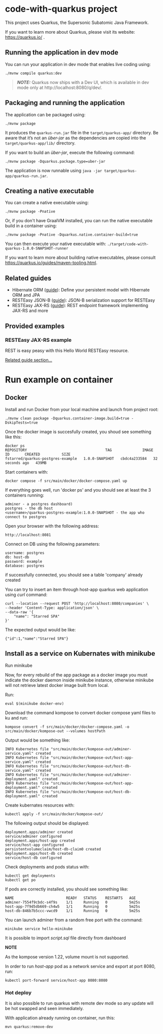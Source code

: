 # code-with-quarkus project

This project uses Quarkus, the Supersonic Subatomic Java Framework.

If you want to learn more about Quarkus, please visit its website: https://quarkus.io/ .

## Running the application in dev mode

You can run your application in dev mode that enables live coding using:
```shell script
./mvnw compile quarkus:dev
```

> **_NOTE:_**  Quarkus now ships with a Dev UI, which is available in dev mode only at http://localhost:8080/q/dev/.

## Packaging and running the application

The application can be packaged using:
```shell script
./mvnw package
```
It produces the `quarkus-run.jar` file in the `target/quarkus-app/` directory.
Be aware that it’s not an _über-jar_ as the dependencies are copied into the `target/quarkus-app/lib/` directory.

If you want to build an _über-jar_, execute the following command:
```shell script
./mvnw package -Dquarkus.package.type=uber-jar
```

The application is now runnable using `java -jar target/quarkus-app/quarkus-run.jar`.

## Creating a native executable

You can create a native executable using: 
```shell script
./mvnw package -Pnative
```

Or, if you don't have GraalVM installed, you can run the native executable build in a container using: 
```shell script
./mvnw package -Pnative -Dquarkus.native.container-build=true
```

You can then execute your native executable with: `./target/code-with-quarkus-1.0.0-SNAPSHOT-runner`

If you want to learn more about building native executables, please consult https://quarkus.io/guides/maven-tooling.html.

## Related guides

- Hibernate ORM ([guide](https://quarkus.io/guides/hibernate-orm)): Define your persistent model with Hibernate ORM and JPA
- RESTEasy JSON-B ([guide](https://quarkus.io/guides/rest-json)): JSON-B serialization support for RESTEasy
- RESTEasy JAX-RS ([guide](https://quarkus.io/guides/rest-json)): REST endpoint framework implementing JAX-RS and more

## Provided examples

### RESTEasy JAX-RS example

REST is easy peasy with this Hello World RESTEasy resource.

[Related guide section...](https://quarkus.io/guides/getting-started#the-jax-rs-resources)

# Run example on container

## Docker

Install and run Docker from your local machine and launch from project root:

```shell script
./mvnw clean package -Dquarkus.container-image.build=true -DskipTests=true
```

Once the docker image is succesfully created, you shoud see something like this: 

```shell script
docker ps
REPOSITORY                                    TAG              IMAGE ID       CREATED          SIZE
fstarred/quarkus-postgres-example   1.0.0-SNAPSHOT   cbdc4a233584   32 seconds ago   439MB
```

Start containers with:

```shell script
docker compose -f src/main/docker/docker-compose.yaml up
```

If everything goes well, run 'docker ps' and you should see at least the 3 containers running:

```
adminer - a postgres dashboard)
postgres - the db host
<username>/quarkus-postgres-example:1.0.0-SNAPSHOT - the app who connect to postgres 
```

Open your browser with the following address:

```
http://localhost:8081
```

Connect on DB using the following parameters:

```
username: postgres
db: host-db
password: example
database: postgres
```

if successfully connected, you should see a table 'company' already created

You can try to insert an item through host-app quarkus web application using *curl* command:

```shell script
curl --location --request POST 'http://localhost:8080/companies' \
--header 'Content-Type: application/json' \
--data-raw '{
    "name": "Starred SPA"
}'
```

The expected output would be like:

```
{"id":1,"name":"Starred SPA"}
```

## Install as a service on Kubernates with minikube

Run minikube

Now, for every rebuild of the app package as a docker image you must indicate the docker daemon inside minikube instance, otherwise minikube will not retrieve latest docker image built from local.


Run:

```shell script
eval $(minikube docker-env)
```

Download the command kompose to convert docker compose yaml files to ku and run:

```shell script
kompose convert -f src/main/docker/docker-compose.yaml -o src/main/docker/kompose-out --volumes hostPath
```

Output would be something like:

```
INFO Kubernetes file "src/main/docker/kompose-out/adminer-service.yaml" created
INFO Kubernetes file "src/main/docker/kompose-out/host-app-service.yaml" created
INFO Kubernetes file "src/main/docker/kompose-out/host-db-service.yaml" created
INFO Kubernetes file "src/main/docker/kompose-out/adminer-deployment.yaml" created
INFO Kubernetes file "src/main/docker/kompose-out/host-app-deployment.yaml" created
INFO Kubernetes file "src/main/docker/kompose-out/host-db-deployment.yaml" created 
```

Create kubernates resources with:

```shell script
kubectl apply -f src/main/docker/kompose-out/
```

The following output should be displayed:

```
deployment.apps/adminer created
service/adminer configured
deployment.apps/host-app created
service/host-app configured
persistentvolumeclaim/host-db-claim0 created
deployment.apps/host-db created
service/host-db configured
```

Check deployments and pods status with:

```shell script
kubectl get deployments
kubectl get po
```

If pods are correctly installed, you should see something like:


```
NAME                        READY   STATUS    RESTARTS   AGE
adminer-7554f9cbdc-s4f9s    1/1     Running   0          5m25s
host-app-7f9d5db669-ch4w5   1/1     Running   0          5m25s
host-db-846b7b5ccc-vwcd9    1/1     Running   0          5m25s
```

You can launch adminer from a random free port with the command:

```shell script
minikube service hello-minikube
```

It is possible to import *script.sql* file directly from dashboard

**NOTE**

As the kompose version 1.22, volume mount is not supported.

In order to run *host-app* pod as a network service and export at port 8080, run:

```shell script
kubectl port-forward service/host-app 8080:8080
```

### Hot deploy

It is also possible to run quarkus with remote dev mode so any update will be hot swapped and seen immediately.

With application already running on container, run this:

```shell script
mvn quarkus:remove-dev
```

